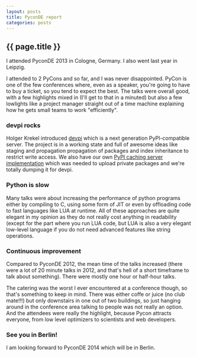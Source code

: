 ```yaml
---
layout: posts
title: PyconDE report
categories: posts
---
```


<h2> {{ page.title }} </h2>

I attended PyconDE 2013 in Cologne, Germany. I also went last year in Leipzig.

<!-- more -->

I attended to 2 PyCons and so far, and I was never disappointed. PyCon is one of the few conferences where, even as a speaker, 
you're going to have to buy a ticket, so you tend to expect the best.
The talks were overall good, with a few highlights mixed in (I'll get to that in a minuted) but also a few lowlights
like a project manager straight out of a time machine explaining how he gets small teams to work "efficiently".

### devpi rocks
Holger Krekel introduced [devpi](http://doc.devpi.net/latest/) which is a next generation PyPI-compatible server.
The project is in a working state and full of awesome ideas like staging and propagation propagation of packages and
index inheritance to restrict write access.
We also have our own [PyPI caching server implementation](https://github.com/yadt/pypiproxy) which was needed to upload private
packages and we're totally dumping it for devpi.

### Python is slow
Many talks were about increasing the performance of python programs either by compiling to C, using some form of JIT or even
by offloading code to fast languages like LUA at runtime.
All of these approaches are quite elegant in my opinion as they do not really cost anything in readability (except for
the part where you run LUA code, but LUA is also a very elegant low-level language if you do not need advanced features like
string operations.

### Continuous improvement
Compared to PyconDE 2012, the mean time of the talks increased (there were a lot of 20 minute talks in 2012, and that's
hell of a short timeframe to talk about something). There were mostly one hour or half-hour talks.

The catering was the worst I ever encountered at a conference though, so that's something to keep in mind.
There was either coffe or juice (no club mate!!!) but only downstairs in one out of two buildings, so just hanging around in the conference
area talking to people was not really an option.
And the attendees were really the highlight, because Pycon attracts everyone, from low level optimizers to scientists
and web developers.

### See you in Berlin!
I am looking forward to PyconDE 2014 which will be in Berlin.
